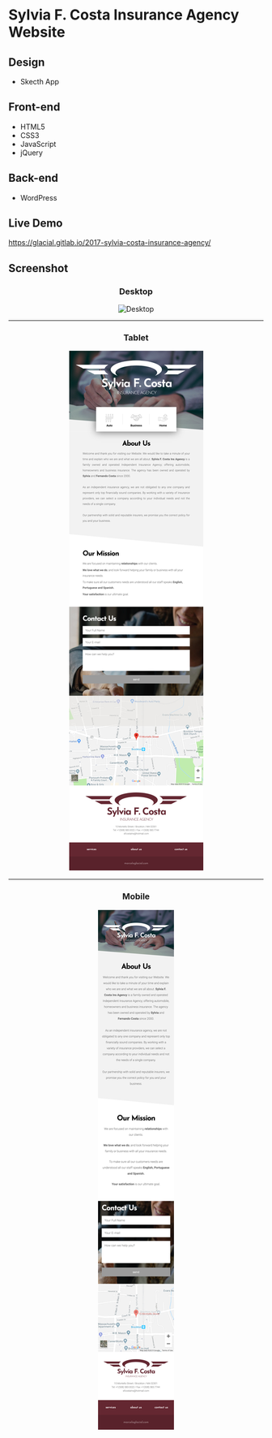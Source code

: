 # Sylvia F. Costa Insurance Agency Website

## Design

* Skecth App

## Front-end 

* HTML5
* CSS3
* JavaScript
* jQuery

## Back-end

* WordPress

## Live Demo

https://glacial.gitlab.io/2017-sylvia-costa-insurance-agency/

## Screenshot

<div style="text-align: center; width= 100%">

### Desktop
![Desktop](docs/screenshots/desktop.png) 

---

### Tablet
![Tablet](docs/screenshots/tablet.png) 

---

### Mobile
![Mobile](docs/screenshots/mobile.png)
</div>
